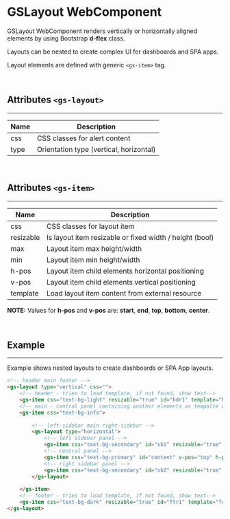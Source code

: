 # GSLayout WebComponent
 
GSLayout WebComponent renders vertically or horizontally aligned elements by using Bootstrap **d-flex** class.
 
Layouts can be nested to create complex UI for dashboards and SPA apps.
 
Layout elements are defined with generic ```<gs-item>``` tag.
 
<br>
 
## Attributes ```<gs-layout>```
---
 
| Name               | Description                                              |
|--------------------|----------------------------------------------------------|
| css                | CSS classes for alert content                            |
| type               | Orientation type (vertical, horizontal)                  |
 
<br>
 
## Attributes ```<gs-item>```
---
 
| Name               | Description                                              |
|--------------------|----------------------------------------------------------|
| css                | CSS classes for layout item                              |
| resizable          | Is layout item resizable or fixed width / height (bool)  |
| max                | Layout item max height/width                             |
| min                | Layout item min height/width                             |
| h-pos              | Layout item child elements horizontal positioning        |
| v-pos              | Layout item child elements vertical positioning          |
| template           | Load layout item content from external resource          |
 
**NOTE:**
Values for **h-pos** and **v-pos** are: **start**, **end**, **top**, **bottom**, **center**.
 
<br>
 
## Example
---
 
Example shows nested layouts to create dashboards or SPA App layouts.
 
```html
<!-- header main footer -->
<gs-layout type="vertical" css="">
    <!-- header - tries to load template, if not found, show text-->
    <gs-item css="text-bg-light" resizable="true" id="hdr1" template="head" v-pos="center" h-pos="center" min="5">header</gs-item>
    <!-- main - central panel containing another elements as tempalte or child components  -->
    <gs-item css="text-bg-info">
 
        <!-- left-sidebar main right-sidebar -->
        <gs-layout type="horizontal">
            <!-- left sidebar panel -->
            <gs-item css="text-bg-secondary" id="sb1" resizable="true" min="60" max="280" template="">left-sidebar</gs-item>
            <!-- central panel -->
            <gs-item css="text-bg-primary" id="content" v-pos="top" h-pos="center">centerd data</gs-item>
            <!-- right sidebar panel -->
            <gs-item css="text-bg-secondary" id="sb2" resizable="true" min="60" max="280" template="" v-pos="top" h-pos="end">right-sidebar</gs-item>
        </gs-layout>
       
    </gs-item>
    <!-- footer - tries to load template, if not found, show text-->
    <gs-item css="text-bg-dark" resizable="true" id="ftr1" template="foot" v-pos="center" h-pos="center" min="5">footer</gs-item>
</gs-layout>
```
 